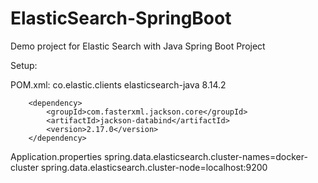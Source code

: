 # ElasticSearch-SpringBoot
Demo project for Elastic Search with Java Spring Boot Project

Setup:

POM.xml:
        <dependency>
			<groupId>co.elastic.clients</groupId>
			<artifactId>elasticsearch-java</artifactId>
			<version>8.14.2</version>
		</dependency>

		<dependency>
			<groupId>com.fasterxml.jackson.core</groupId>
			<artifactId>jackson-databind</artifactId>
			<version>2.17.0</version>
		</dependency>
  
Application.properties
spring.data.elasticsearch.cluster-names=docker-cluster
spring.data.elasticsearch.cluster-node=localhost:9200
  
